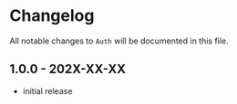 # Changelog

All notable changes to `Auth` will be documented in this file.

## 1.0.0 - 202X-XX-XX

- initial release
